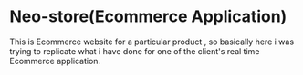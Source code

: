 # Neo-store(Ecommerce Application)


This is Ecommerce website for a particular product , so basically here i was trying to replicate what i have done 
for one of the client's real time Ecommerce application. 

